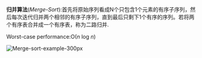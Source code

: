 **归并算法**(*Merge-Sort*):首先将原始序列看成N个只包含1个元素的有序子序列，然后每次迭代归并两个相邻的有序子序列，直到最后只剩下1个有序的序列。若将两个有序表合并成一个有序表，称为二路归并.

Worst-case performance:O(*n* log *n*)

![Merge-sort-example-300px](/home/q/Downloads/Merge-sort-example-300px.gif)



```java

```

